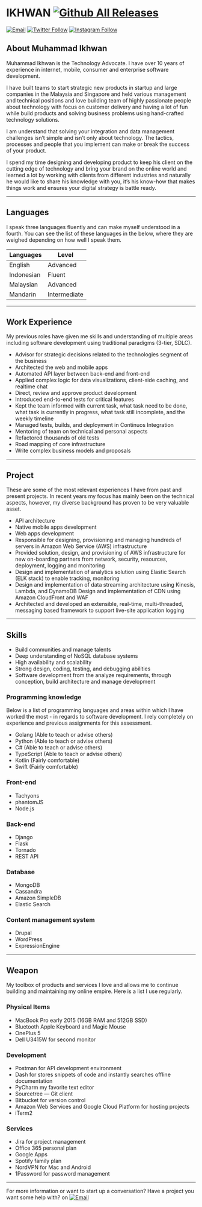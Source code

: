 # IKHWAN [![Github All Releases](https://img.shields.io/badge/accepting__freelance__work-true-brightgreen.svg)]()


[![Email](https://img.shields.io/badge/email-mikhwanalys@gmail.com-ea4335.svg)](mailto:mikhwanalys@gmail.com) [![Twitter Follow](https://img.shields.io/badge/twitter-mxwan-1da1f2.svg)](https://twitter.com/mxwan) [![Instagram Follow](https://img.shields.io/badge/instagram-mxwan-e1306c.svg)](https://www.instagram.com/mxwan/)


## About Muhammad Ikhwan
Muhammad Ikhwan is the Technology Advocate. I have over 10 years of experience in internet, mobile, consumer and enterprise software development.

I have built teams to start strategic new products in startup and large companies in the Malaysia and Singapore and held various management and technical positions and love building team of highly passionate people about technology with focus on customer delivery and having a lot of fun while build products and solving business problems using hand-crafted technology solutions.

I am understand that solving your integration and data management challenges isn’t simple and isn’t only about technology. The tactics, processes and people that you implement can make or break the success of your product.

I spend my time designing and developing product to keep his client on the cutting edge of technology and bring your brand on the online world and learned a lot by working with clients from different industries and naturally he would like to share his knowledge with you, it’s his know-how that makes things work and ensures your digital strategy is battle ready.

---

## Languages
I speak three languages fluently and can make myself understood in a fourth. You can see the list of these languages in the below, where they are weighed depending on how well I speak them.

Languages | Level
--- | ---
English | Advanced
Indonesian | Fluent
Malaysian | Advanced
Mandarin | Intermediate

---

## Work Experience
My previous roles have given me skills and understanding of multiple areas
including software development using traditional paradigms (3-tier, SDLC).
+ Advisor for strategic decisions related to the technologies segment of the business
+ Architected the web and mobile apps
+ Automated API layer between back-end and front-end
+ Applied complex logic for data visualizations, client-side caching, and realtime chat
+ Direct, review and approve product development
+ Introduced end-to-end tests for critical features
+ Kept the team informed with current task, what task need to be done, what task is currently in progress, what task still incomplete, and the weekly timeline
+ Managed tests, builds, and deployment in Continuos Integration
+ Mentoring of team on technical and personal aspects
+ Refactored thousands of old tests
+ Road mapping of core infrastructure
+ Write complex business models and proposals

---

## Project
These are some of the most relevant experiences I have from past and present projects. In recent years my focus has mainly been on the technical aspects, however, my diverse background has proven to be very valuable asset.
+ API architecture
+ Native mobile apps development
+ Web apps development
+ Responsible for designing, provisioning and managing hundreds of servers in Amazon Web Service (AWS) infrastructure
+ Provided solution, design, and provisioning of AWS infrastructure for new on-boarding partners from network, security, resources, deployment, logging and monitoring
+ Design and implementation of analytics solution using Elastic Search (ELK stack) to enable tracking, monitoring
+ Design and implementation of data streaming architecture using Kinesis, Lambda, and DynamoDB Design and implementation of CDN using Amazon CloudFront and WAF
+ Architected and developed an extensible, real-time, multi-threaded, messaging based framework to support live-site application logging

---

## Skills
+ Build communities and manage talents
+ Deep understanding of NoSQL database systems
+ High availability and scalability
+ Strong design, coding, testing, and debugging abilities
+ Software development from the analyze requirements, through conception, build architecture and manage development

### Programming knowledge
Below is a list of programming languages and areas within which I have worked the most - in regards to software development. I rely completely on experience and previous assignments for this assessment.
+ Golang (Able to teach or advise others)
+ Python (Able to teach or advise others)
+ C# (Able to teach or advise others)
+ TypeScript (Able to teach or advise others)
+ Kotlin (Fairly comfortable)
+ Swift (Fairly comfortable)

### Front-end
+ Tachyons
+ phantomJS
+ Node.js

### Back-end
+ Django
+ Flask
+ Tornado
+ REST API

### Database
+ MongoDB
+ Cassandra
+ Amazon SimpleDB
+ Elastic Search

### Content management system
+ Drupal
+ WordPress
+ ExpressionEngine

---

## Weapon
My toolbox of products and services I love and allows me to continue building and maintaining my online empire. Here is a list I use regularly.

### Physical Items
+ MacBook Pro early 2015 (16GB RAM and 512GB SSD)
+ Bluetooth Apple Keyboard and Magic Mouse
+ OnePlus 5
+ Dell U3415W for second monitor

### Development
+ Postman for API development environment
+ Dash for stores snippets of code and instantly searches offline documentation
+ PyCharm my favorite text editor
+ Sourcetree — Git client
+ Bitbucket for version control
+ Amazon Web Services and Google Cloud Platform for hosting projects
+ iTerm2

### Services
+ Jira for project management
+ Office 365 personal plan
+ Google Apps
+ Spotify family plan
+ NordVPN for Mac and Android
+ 1Password for password management

---

For more information or want to start up a conversation? Have a project you want some help with? on [![Email](https://img.shields.io/badge/email-mikhwanalys@gmail.com-ea4335.svg)](mailto:mikhwanalys@gmail.com)

